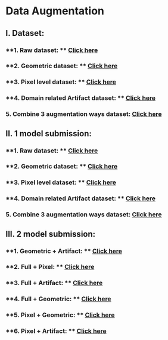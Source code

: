 # Data Augmentation

## **I. Dataset:**
### **1. Raw dataset: ** [Click here](https://www.kaggle.com/c/plant-pathology-2021-fgvc8/data?select=train.csv)
### **2. Geometric dataset: ** [Click here](https://www.kaggle.com/vinhphmquang/fgvc8-geometric-aug)
### **3. Pixel level dataset: ** [Click here](https://www.kaggle.com/thnhhunhtn/data-pixel-aug)
### **4. Domain related Artifact dataset: ** [Click here](https://www.kaggle.com/thnhhunhtn/data-insect)
### **5. Combine 3 augmentation ways dataset:** [Click here](https://www.kaggle.com/thnhhunhtn/fgvc8aug)

## **II. 1 model submission:**
### **1. Raw dataset: ** [Click here](https://www.kaggle.com/vinhphmquang/efficientnet-v2-raw-submit)
### **2. Geometric dataset: ** [Click here](https://www.kaggle.com/vinhphmquang/efficientnet-v2-geoaug-submit)
### **3. Pixel level dataset: ** [Click here](https://www.kaggle.com/vinhphmquang/efficientnet-v2-pixelaug-submit)
### **4. Domain related Artifact dataset: ** [Click here](https://www.kaggle.com/vinhphmquang/efficientnet-v2-insectaug-submit)
### **5. Combine 3 augmentation ways dataset:** [Click here](https://www.kaggle.com/vinhphmquang/efficientnet-v2-final-submit)

## **III. 2 model submission:**

### **1. Geometric + Artifact: ** [Click here](https://www.kaggle.com/vinhphmquang/ensemnle-v2-geo-insect)
### **2. Full + Pixel: ** [Click here](https://www.kaggle.com/vinhphmquang/ensemnle-v2-full-pixel)
### **3. Full + Artifact: ** [Click here](https://www.kaggle.com/vinhphmquang/ensemnle-v2-full-insect)
### **4. Full + Geometric: ** [Click here](https://www.kaggle.com/vinhphmquang/ensemnle-v2-full-geo)
### **5. Pixel + Geometric: ** [Click here](https://www.kaggle.com/vinhphmquang/ensemnle-v2-pixel-geo)
### **6. Pixel + Artifact: ** [Click here](https://www.kaggle.com/vinhphmquang/ensemnle-v2-pixel-insect)

